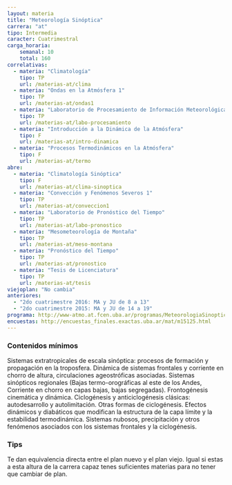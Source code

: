 ```yaml
---
layout: materia
title: "Meteorología Sinóptica"
carrera: "at"
tipo: Intermedia
caracter: Cuatrimestral
carga_horaria: 
    semanal: 10
    total: 160
correlativas: 
  - materia: "Climatología"
    tipo: TP
    url: /materias-at/clima
  - materia: "Ondas en la Atmósfera 1"
    tipo: TP
    url: /materias-at/ondas1
  - materia: "Laboratorio de Procesamiento de Información Meteorológica"
    tipo: TP
    url: /materias-at/labo-procesamiento
  - materia: "Introducción a la Dinámica de la Atmósfera"
    tipo: F
    url: /materias-at/intro-dinamica
  - materia: "Procesos Termodinámicos en la Atmósfera"
    tipo: F
    url: /materias-at/termo
abre:
  - materia: "Climatología Sinóptica"
    tipo: F
    url: /materias-at/clima-sinoptica
  - materia: "Convección y Fenómenos Severos 1"
    tipo: TP
    url: /materias-at/conveccion1
  - materia: "Laboratorio de Pronóstico del Tiempo"
    tipo: TP
    url: /materias-at/labo-pronostico
  - materia: "Mesometeorología de Montaña"
    tipo: TP
    url: /materias-at/meso-montana
  - materia: "Pronóstico del Tiempo"
    tipo: TP
    url: /materias-at/pronostico
  - materia: "Tesis de Licenciatura"
    tipo: TP
    url: /materias-at/tesis
viejoplan: "No cambia"
anteriores:
  - "2do cuatrimestre 2016: MA y JU de 8 a 13"
  - "2do cuatrimestre 2015: MA y JU de 14 a 19" 
programa: http://www-atmo.at.fcen.uba.ar/programas/MeteorologiaSinoptica.pdf
encuestas: http://encuestas_finales.exactas.uba.ar/mat/m15125.html
---
```


### Contenidos mínimos
Sistemas extratropicales de escala sinóptica: procesos de formación y propagación en la troposfera. Dinámica de sistemas frontales y corriente en chorro de altura, circulaciones ageostróficas asociadas. Sistemas sinópticos regionales (Bajas termo-orográficas al este de los Andes, Corriente en chorro en capas bajas, bajas segregadas). Frontogénesis cinemática y dinámica. Ciclogénesis y anticiclogénesis clásicas: autodesarrollo y autolimitación. Otras formas de ciclogénesis.  Efectos dinámicos y diabáticos que modifican la estructura de la capa límite y la estabilidad termodinámica. Sistemas nubosos, precipitación y otros fenómenos asociados con los sistemas frontales y la ciclogénesis.

### Tips
Te dan equivalencia directa entre el plan nuevo y el plan viejo. Igual si estas a esta altura de la carrera capaz tenes suficientes materias para no tener que cambiar de plan.